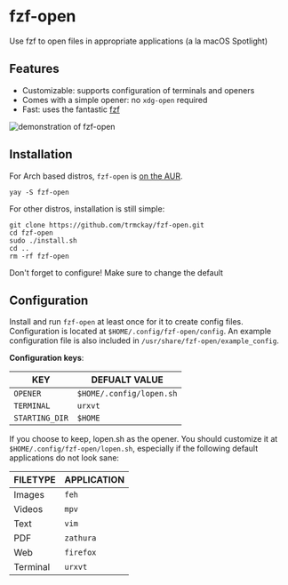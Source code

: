 # fzf-open
Use fzf to open files in appropriate applications (a la macOS Spotlight)

## Features ##
- Customizable: supports configuration of terminals and openers
- Comes with a simple opener: no `xdg-open` required
- Fast: uses the fantastic [fzf](https://github.com/junegunn/fzf)

![demonstration of fzf-open](extra/demo.gif)

## Installation ##
For Arch based distros, `fzf-open` is [on the AUR](https://aur.archlinux.org/packages/fzf-open/).

```
yay -S fzf-open
```

For other distros, installation is still simple:

```
git clone https://github.com/trmckay/fzf-open.git
cd fzf-open
sudo ./install.sh
cd ..
rm -rf fzf-open
```
Don't forget to configure! Make sure to change the default 

## Configuration ##

Install and run `fzf-open` at least once for it to create config files.
Configuration is located at `$HOME/.config/fzf-open/config`.
An example configuration file is also included in `/usr/share/fzf-open/example_config`.

**Configuration keys**:

| KEY            | DEFUALT VALUE               |
| -------------- | --------------------------- |
| `OPENER`       | `$HOME/.config/lopen.sh` |
| `TERMINAL`     | `urxvt`                     |
| `STARTING_DIR` | `$HOME`                     |

If you choose to keep, lopen.sh as the opener. You should customize it at `$HOME/.config/fzf-open/lopen.sh`, especially if the following
default applications do not look sane:

| FILETYPE | APPLICATION |
| ----- | ------- |
| Images | `feh` |
| Videos | `mpv` |
| Text | `vim` |
| PDF | `zathura` |
| Web | `firefox` |
| Terminal | `urxvt` |
